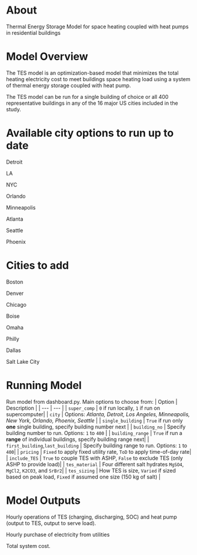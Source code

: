# About
Thermal Energy Storage Model for space heating coupled with heat pumps in residential buildings

# Model Overview
The TES model is an optimization-based model that minimizes the total heating electricity cost to meet buildings space heating load using a system of thermal energy storage coupled with heat pump.

The TES model can be run for a single building of choice or all 400 representative buildings in any of the 16 major US cities included in the study.

# Available city options to run up to date
Detroit

LA

NYC

Orlando

Minneapolis

Atlanta

Seattle

Phoenix

# Cities to add
Boston

Denver

Chicago

Boise

Omaha

Philly

Dallas

Salt Lake City

# Running Model
Run model from dashboard.py. Main options to choose from:
| Option | Description |
| --- | --- |
| `super_comp` | `0` if run locally, `1` if run on supercomputer|
| `city` | Options: *Atlanta, Detroit, Los Angeles, Minneapolis, New York, Orlando, Phoenix, Seattle* |
| `single_building` | `True` if run only **one** single building, specify building number next |
| `building_no` | Specify building number to run. Options:  `1` to  `400` |
| `building_range` | `True` if run a **range** of individual buildings, specify building range next|
| `first_building`,`last_building`  | Specify building range to run. Options:  `1` to  `400`|
| `pricing` | `Fixed` to apply fixed utility rate, `ToD` to apply time-of-day rate|
| `include_TES` | `True` to couple TES with ASHP, `False` to exclude TES (only ASHP to provide load)|
| `tes_material` | Four different salt hydrates `MgSO4`, `MgCl2`, `K2CO3`, and `SrBr2`|
| `tes_sizing` | How TES is size, `Varied` if sized based on peak load, `Fixed` if assumed one size (150 kg of salt) |

# Model Outputs
Hourly operations of TES (charging, discharging, SOC) and heat pump (output to TES, output to serve load).

Hourly purchase of electricity from utilities

Total system cost.
